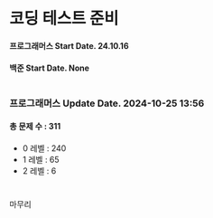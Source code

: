 # 코딩 테스트 준비

#### 프로그래머스 Start Date. 24.10.16
#### 백준 Start Date. None

# 
### 프로그래머스 Update Date. 2024-10-25 13:56
#### 총 문제 수 : 311
- 0 레벨 : 240
- 1 레벨 : 65
- 2 레벨 : 6

# 
마무리

# 
